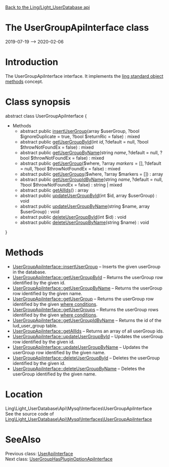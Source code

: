 [Back to the Ling/Light_UserDatabase api](https://github.com/lingtalfi/Light_UserDatabase/blob/master/doc/api/Ling/Light_UserDatabase.md)



The UserGroupApiInterface class
================
2019-07-19 --> 2020-02-06






Introduction
============

The UserGroupApiInterface interface.
It implements the [ling standard object methods](https://github.com/lingtalfi/Light_BreezeGenerator/blob/master/doc/pages/ling-standard-object-methods.md) concept.



Class synopsis
==============


abstract class <span class="pl-k">UserGroupApiInterface</span>  {

- Methods
    - abstract public [insertUserGroup](https://github.com/lingtalfi/Light_UserDatabase/blob/master/doc/api/Ling/Light_UserDatabase/Api/Mysql/Interfaces/UserGroupApiInterface/insertUserGroup.md)(array $userGroup, ?bool $ignoreDuplicate = true, ?bool $returnRic = false) : mixed
    - abstract public [getUserGroupById](https://github.com/lingtalfi/Light_UserDatabase/blob/master/doc/api/Ling/Light_UserDatabase/Api/Mysql/Interfaces/UserGroupApiInterface/getUserGroupById.md)(int $id, ?$default = null, ?bool $throwNotFoundEx = false) : mixed
    - abstract public [getUserGroupByName](https://github.com/lingtalfi/Light_UserDatabase/blob/master/doc/api/Ling/Light_UserDatabase/Api/Mysql/Interfaces/UserGroupApiInterface/getUserGroupByName.md)(string $name, ?$default = null, ?bool $throwNotFoundEx = false) : mixed
    - abstract public [getUserGroup](https://github.com/lingtalfi/Light_UserDatabase/blob/master/doc/api/Ling/Light_UserDatabase/Api/Mysql/Interfaces/UserGroupApiInterface/getUserGroup.md)($where, ?array $markers = [], ?$default = null, ?bool $throwNotFoundEx = false) : mixed
    - abstract public [getUserGroups](https://github.com/lingtalfi/Light_UserDatabase/blob/master/doc/api/Ling/Light_UserDatabase/Api/Mysql/Interfaces/UserGroupApiInterface/getUserGroups.md)($where, ?array $markers = []) : array
    - abstract public [getUserGroupIdByName](https://github.com/lingtalfi/Light_UserDatabase/blob/master/doc/api/Ling/Light_UserDatabase/Api/Mysql/Interfaces/UserGroupApiInterface/getUserGroupIdByName.md)(string $name, ?$default = null, ?bool $throwNotFoundEx = false) : string | mixed
    - abstract public [getAllIds](https://github.com/lingtalfi/Light_UserDatabase/blob/master/doc/api/Ling/Light_UserDatabase/Api/Mysql/Interfaces/UserGroupApiInterface/getAllIds.md)() : array
    - abstract public [updateUserGroupById](https://github.com/lingtalfi/Light_UserDatabase/blob/master/doc/api/Ling/Light_UserDatabase/Api/Mysql/Interfaces/UserGroupApiInterface/updateUserGroupById.md)(int $id, array $userGroup) : void
    - abstract public [updateUserGroupByName](https://github.com/lingtalfi/Light_UserDatabase/blob/master/doc/api/Ling/Light_UserDatabase/Api/Mysql/Interfaces/UserGroupApiInterface/updateUserGroupByName.md)(string $name, array $userGroup) : void
    - abstract public [deleteUserGroupById](https://github.com/lingtalfi/Light_UserDatabase/blob/master/doc/api/Ling/Light_UserDatabase/Api/Mysql/Interfaces/UserGroupApiInterface/deleteUserGroupById.md)(int $id) : void
    - abstract public [deleteUserGroupByName](https://github.com/lingtalfi/Light_UserDatabase/blob/master/doc/api/Ling/Light_UserDatabase/Api/Mysql/Interfaces/UserGroupApiInterface/deleteUserGroupByName.md)(string $name) : void

}






Methods
==============

- [UserGroupApiInterface::insertUserGroup](https://github.com/lingtalfi/Light_UserDatabase/blob/master/doc/api/Ling/Light_UserDatabase/Api/Mysql/Interfaces/UserGroupApiInterface/insertUserGroup.md) &ndash; Inserts the given userGroup in the database.
- [UserGroupApiInterface::getUserGroupById](https://github.com/lingtalfi/Light_UserDatabase/blob/master/doc/api/Ling/Light_UserDatabase/Api/Mysql/Interfaces/UserGroupApiInterface/getUserGroupById.md) &ndash; Returns the userGroup row identified by the given id.
- [UserGroupApiInterface::getUserGroupByName](https://github.com/lingtalfi/Light_UserDatabase/blob/master/doc/api/Ling/Light_UserDatabase/Api/Mysql/Interfaces/UserGroupApiInterface/getUserGroupByName.md) &ndash; Returns the userGroup row identified by the given name.
- [UserGroupApiInterface::getUserGroup](https://github.com/lingtalfi/Light_UserDatabase/blob/master/doc/api/Ling/Light_UserDatabase/Api/Mysql/Interfaces/UserGroupApiInterface/getUserGroup.md) &ndash; Returns the userGroup row identified by the given [where conditions](https://github.com/lingtalfi/SimplePdoWrapper#the-where-conditions).
- [UserGroupApiInterface::getUserGroups](https://github.com/lingtalfi/Light_UserDatabase/blob/master/doc/api/Ling/Light_UserDatabase/Api/Mysql/Interfaces/UserGroupApiInterface/getUserGroups.md) &ndash; Returns the userGroup rows identified by the given [where conditions](https://github.com/lingtalfi/SimplePdoWrapper#the-where-conditions).
- [UserGroupApiInterface::getUserGroupIdByName](https://github.com/lingtalfi/Light_UserDatabase/blob/master/doc/api/Ling/Light_UserDatabase/Api/Mysql/Interfaces/UserGroupApiInterface/getUserGroupIdByName.md) &ndash; Returns the id of the lud_user_group table.
- [UserGroupApiInterface::getAllIds](https://github.com/lingtalfi/Light_UserDatabase/blob/master/doc/api/Ling/Light_UserDatabase/Api/Mysql/Interfaces/UserGroupApiInterface/getAllIds.md) &ndash; Returns an array of all userGroup ids.
- [UserGroupApiInterface::updateUserGroupById](https://github.com/lingtalfi/Light_UserDatabase/blob/master/doc/api/Ling/Light_UserDatabase/Api/Mysql/Interfaces/UserGroupApiInterface/updateUserGroupById.md) &ndash; Updates the userGroup row identified by the given id.
- [UserGroupApiInterface::updateUserGroupByName](https://github.com/lingtalfi/Light_UserDatabase/blob/master/doc/api/Ling/Light_UserDatabase/Api/Mysql/Interfaces/UserGroupApiInterface/updateUserGroupByName.md) &ndash; Updates the userGroup row identified by the given name.
- [UserGroupApiInterface::deleteUserGroupById](https://github.com/lingtalfi/Light_UserDatabase/blob/master/doc/api/Ling/Light_UserDatabase/Api/Mysql/Interfaces/UserGroupApiInterface/deleteUserGroupById.md) &ndash; Deletes the userGroup identified by the given id.
- [UserGroupApiInterface::deleteUserGroupByName](https://github.com/lingtalfi/Light_UserDatabase/blob/master/doc/api/Ling/Light_UserDatabase/Api/Mysql/Interfaces/UserGroupApiInterface/deleteUserGroupByName.md) &ndash; Deletes the userGroup identified by the given name.





Location
=============
Ling\Light_UserDatabase\Api\Mysql\Interfaces\UserGroupApiInterface<br>
See the source code of [Ling\Light_UserDatabase\Api\Mysql\Interfaces\UserGroupApiInterface](https://github.com/lingtalfi/Light_UserDatabase/blob/master/Api/Mysql/Interfaces/UserGroupApiInterface.php)



SeeAlso
==============
Previous class: [UserApiInterface](https://github.com/lingtalfi/Light_UserDatabase/blob/master/doc/api/Ling/Light_UserDatabase/Api/Mysql/Interfaces/UserApiInterface.md)<br>Next class: [UserGroupHasPluginOptionApiInterface](https://github.com/lingtalfi/Light_UserDatabase/blob/master/doc/api/Ling/Light_UserDatabase/Api/Mysql/Interfaces/UserGroupHasPluginOptionApiInterface.md)<br>
